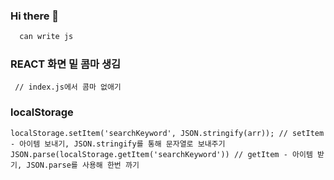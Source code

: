 ### Hi there 👋

<!--
**ChoYeSeul/ChoYeSeul** is a ✨ _special_ ✨ repository because its `README.md` (this file) appears on your GitHub profile.

Here are some ideas to get you started:

- 🔭 I’m currently working on ...
- 🌱 I’m currently learning ...
- 👯 I’m looking to collaborate on ...
- 🤔 I’m looking for help with ...
- 💬 Ask me about ...
- 📫 How to reach me: ...
- 😄 Pronouns: ...
- ⚡ Fun fact: ...
-->

``` javascript
  can write js
```

### REACT 화면 밑 콤마 생김

```
 // index.js에서 콤마 없애기
```

### localStorage

```
localStorage.setItem('searchKeyword', JSON.stringify(arr)); // setItem - 아이템 보내기, JSON.stringify를 통해 문자열로 보내주기
JSON.parse(localStorage.getItem('searchKeyword')) // getItem - 아이템 받기, JSON.parse를 사용해 한번 까기
```

